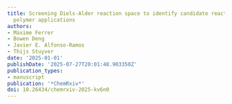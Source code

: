 ```yaml
---
title: Screening Diels-Alder reaction space to identify candidate reactions for self-healing
  polymer applications
authors:
- Maxime Ferrer
- Bowen Deng
- Javier E. Alfonso-Ramos
- Thijs Stuyver
date: '2025-01-01'
publishDate: '2025-07-27T20:01:48.903350Z'
publication_types:
- manuscript
publication: '*ChemRxiv*'
doi: 10.26434/chemrxiv-2025-kv6n0
---
```

